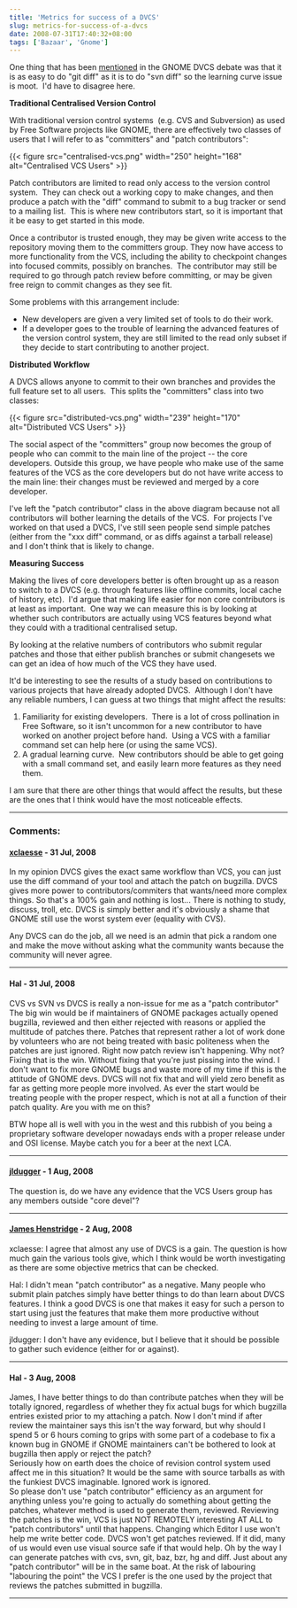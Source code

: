 ```yaml
---
title: 'Metrics for success of a DVCS'
slug: metrics-for-success-of-a-dvcs
date: 2008-07-31T17:40:32+08:00
tags: ['Bazaar', 'Gnome']
---
```


One thing that has been
[mentioned](http://blogs.gnome.org/xclaesse/2008/07/14/back-from-istanbul/)
in the GNOME DVCS debate was that it is as easy to do \"git diff\" as it
is to do \"svn diff\" so the learning curve issue is moot.  I\'d have to
disagree here.

**Traditional Centralised Version Control**

With traditional version control systems  (e.g. CVS and Subversion) as
used by Free Software projects like GNOME, there are effectively two
classes of users that I will refer to as \"committers\" and \"patch
contributors\":

{{< figure src="centralised-vcs.png" width="250" height="168"
        alt="Centralised VCS Users" >}}

Patch contributors are limited to read only access to the version
control system.  They can check out a working copy to make changes, and
then produce a patch with the \"diff\" command to submit to a bug
tracker or send to a mailing list.  This is where new contributors
start, so it is important that it be easy to get started in this mode.

Once a contributor is trusted enough, they may be given write access to
the repository moving them to the committers group. They now have access
to more functionality from the VCS, including the ability to checkpoint
changes into focused commits, possibly on branches.  The contributor may
still be required to go through patch review before committing, or may
be given free reign to commit changes as they see fit.

Some problems with this arrangement include:

-   New developers are given a very limited set of tools to do their
    work.
-   If a developer goes to the trouble of learning the advanced features
    of the version control system, they are still limited to the read
    only subset if they decide to start contributing to another project.

**Distributed Workflow**

A DVCS allows anyone to commit to their own branches and provides the
full feature set to all users.  This splits the \"committers\" class
into two classes:

{{< figure src="distributed-vcs.png" width="239" height="170"
        alt="Distributed VCS Users" >}}

The social aspect of the \"committers\" group now becomes the group of
people who can commit to the main line of the project -- the core
developers. Outside this group, we have people who make use of the same
features of the VCS as the core developers but do not have write access
to the main line: their changes must be reviewed and merged by a core
developer.

I\'ve left the \"patch contributor\" class in the above diagram because
not all contributors will bother learning the details of the VCS.  For
projects I\'ve worked on that used a DVCS, I\'ve still seen people send
simple patches (either from the \"xxx diff\" command, or as diffs
against a tarball release) and I don\'t think that is likely to change.

**Measuring Success**

Making the lives of core developers better is often brought up as a
reason to switch to a DVCS (e.g. through features like offline commits,
local cache of history, etc).  I\'d argue that making life easier for
non core contributors is at least as important.  One way we can measure
this is by looking at whether such contributors are actually using VCS
features beyond what they could with a traditional centralised setup.

By looking at the relative numbers of contributors who submit regular
patches and those that either publish branches or submit changesets we
can get an idea of how much of the VCS they have used.

It\'d be interesting to see the results of a study based on
contributions to various projects that have already adopted DVCS. 
Although I don\'t have any reliable numbers, I can guess at two things
that might affect the results:

1.  Familiarity for existing developers.  There is a lot of cross
    pollination in Free Software, so it isn\'t uncommon for a new
    contributor to have worked on another project before hand.  Using a
    VCS with a familiar command set can help here (or using the same
    VCS).
2.  A gradual learning curve.  New contributors should be able to get
    going with a small command set, and easily learn more features as
    they need them.

I am sure that there are other things that would affect the results, but
these are the ones that I think would have the most noticeable effects.

---
### Comments:
#### [xclaesse](http://blogs.gnome.org/xclaesse/) - <time datetime="2008-07-31 18:35:42">31 Jul, 2008</time>

In my opinion DVCS gives the exact same workflow than VCS, you can just
use the diff command of your tool and attach the patch on bugzilla. DVCS
gives more power to contributors/commiters that wants/need more complex
things. So that\'s a 100% gain and nothing is lost\... There is nothing
to study, discuss, troll, etc. DVCS is simply better and it\'s obviously
a shame that GNOME still use the worst system ever (equality with CVS).

Any DVCS can do the job, all we need is an admin that pick a random one
and make the move without asking what the community wants because the
community will never agree.

---
#### Hal - <time datetime="2008-07-31 19:41:50">31 Jul, 2008</time>

CVS vs SVN vs DVCS is really a non-issue for me as a \"patch
contributor\"\
The big win would be if maintainers of GNOME packages actually opened
bugzilla, reviewed and then either rejected with reasons or applied the
multitude of patches there. Patches that represent rather a lot of work
done by volunteers who are not being treated with basic politeness when
the patches are just ignored. Right now patch review isn\'t happening.
Why not? Fixing that is the win. Without fixing that you\'re just
pissing into the wind. I don\'t want to fix more GNOME bugs and waste
more of my time if this is the attitude of GNOME devs. DVCS will not fix
that and will yield zero benefit as far as getting more people more
involved. As ever the start would be treating people with the proper
respect, which is not at all a function of their patch quality. Are you
with me on this?

BTW hope all is well with you in the west and this rubbish of you being
a proprietary software developer nowadays ends with a proper release
under and OSI license. Maybe catch you for a beer at the next LCA.

---
#### [jldugger](http://jldugger.livejournal.com) - <time datetime="2008-08-01 01:31:16">1 Aug, 2008</time>

The question is, do we have any evidence that the VCS Users group has
any members outside \"core devel\"?

---
#### [James Henstridge](http://blogs.gnome.org/jamesh/) - <time datetime="2008-08-02 19:26:49">2 Aug, 2008</time>

xclaesse: I agree that almost any use of DVCS is a gain. The question is
how much gain the various tools give, which I think would be worth
investigating as there are some objective metrics that can be checked.

Hal: I didn\'t mean \"patch contributor\" as a negative. Many people who
submit plain patches simply have better things to do than learn about
DVCS features. I think a good DVCS is one that makes it easy for such a
person to start using just the features that make them more productive
without needing to invest a large amount of time.

jldugger: I don\'t have any evidence, but I believe that it should be
possible to gather such evidence (either for or against).

---
#### Hal - <time datetime="2008-08-03 01:13:08">3 Aug, 2008</time>

James, I have better things to do than contribute patches when they will
be totally ignored, regardless of whether they fix actual bugs for which
bugzilla entries existed prior to my attaching a patch. Now I don\'t
mind if after review the maintainer says this isn\'t the way forward,
but why should I spend 5 or 6 hours coming to grips with some part of a
codebase to fix a known bug in GNOME if GNOME maintainers can\'t be
bothered to look at bugzilla then apply or reject the patch?\
Seriously how on earth does the choice of revision control system used
affect me in this situation? It would be the same with source tarballs
as with the funkiest DVCS imaginable. Ignored work is ignored.\
So please don\'t use \"patch contributor\" efficiency as an argument for
anything unless you\'re going to actually do something about getting the
patches, whatever method is used to generate them, reviewed. Reviewing
the patches is the win, VCS is just NOT REMOTELY interesting AT ALL to
\"patch contributors\" until that happens. Changing which Editor I use
won\'t help me write better code. DVCS won\'t get patches reviewed. If
it did, many of us would even use visual source safe if that would help.
Oh by the way I can generate patches with cvs, svn, git, baz, bzr, hg
and diff. Just about any \"patch contributor\" will be in the same boat.
At the risk of labouring \"labouring the point\" the VCS I prefer is the
one used by the project that reviews the patches submitted in bugzilla.

---
